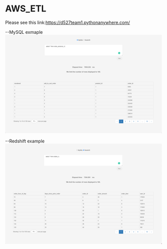 # AWS_ETL
Please see this link:https://d527team1.pythonanywhere.com/

--MySQL exmaple 
![](MySQL-example.png)

--Redshift example 
![](redshift-example.png)
